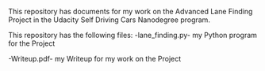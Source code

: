 
This repository has documents for my work on the Advanced Lane Finding Project in the Udacity Self Driving Cars Nanodegree program.

This repository has the following files:
-lane_finding.py- my Python program for the Project

-Writeup.pdf- my Writeup for my work on the Project
